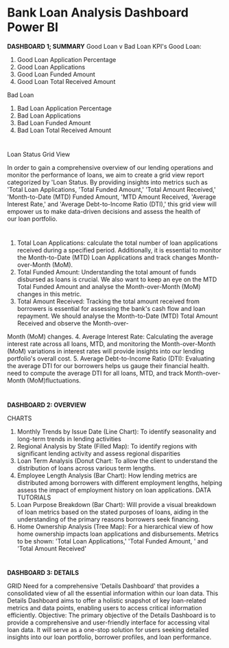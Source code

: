 # Bank Loan Analysis Dashboard Power BI

**DASHBOARD 1; SUMMARY**
Good Loan v Bad Loan KPI's
Good Loan:
1. Good Loan Application Percentage
2. Good Loan Applications
3. Good Loan Funded Amount
4. Good Loan Total Received Amount

Bad Loan
1. Bad Loan Application Percentage
2. Bad Loan Applications
3. Bad Loan Funded Amount
4. Bad Loan Total Received Amount
#

Loan Status Grid View

In order to gain a comprehensive overview of our lending operations and monitor the performance of loans, we aim to create a grid view report categorized by 'Loan Status. By providing insights into metrics such as 'Total Loan Applications, 'Total Funded Amount,' 'Total Amount Received,' 'Month-to-Date (MTD) Funded Amount, 'MTD Amount Received, 'Average Interest Rate,' and 'Average Debt-to-Income Ratio (DTI),' this grid view will empower us to make data-driven decisions and assess the health of our loan portfolio.
#

1. Total Loan Applications: calculate the total number of loan applications received during a specified period.
Additionally, it is essential to monitor the Month-to-Date (MTD) Loan Applications and track changes Month-over-Month (MoM).
2. Total Funded Amount: Understanding the total amount of funds disbursed as loans is crucial. We also want to keep an eye on the MTD Total Funded Amount and analyse the Month-over-Month (MoM) changes in this metric.
3. Total Amount Received: Tracking the total amount received from borrowers is essential for assessing the bank's cash flow and loan repayment. We should analyse the Month-to-Date (MTD) Total Amount Received and observe the Month-over-

Month (MoM) changes.
4. Average Interest Rate: Calculating the average interest rate across all loans, MTD, and monitoring the Month-over-Month (MoM) variations in interest rates will provide insights into our lending portfolio's overall cost.
5. Average Debt-to-Income Ratio (DTI): Evaluating the average DTI for our borrowers helps us gauge their financial health.
need to compute the average DTI for all loans, MTD, and track Month-over-Month (MoM)fluctuations.
#

**DASHBOARD 2: OVERVIEW**

CHARTS
1. Monthly Trends by Issue Date (Line Chart): To identify seasonality and long-term trends in lending activities
2. Regional Analysis by State (Filled Map): To identify regions with significant lending activity and assess regional disparities
3. Loan Term Analysis (Donut Chart: To allow the client to understand the distribution of loans across various term lengths.
4. Employee Length Analysis (Bar Chart): How lending metrics are distributed among borrowers with different employment lengths, helping assess the impact of employment history on loan applications.
DATA TUTORIALS
5. Loan Purpose Breakdown (Bar Chart): Will provide a visual breakdown of loan metrics based on the stated purposes of loans, aiding in the understanding of the primary reasons borrowers seek financing.
6. Home Ownership Analysis (Tree Map): For a hierarchical view of how home ownership impacts loan applications and disbursements.
Metrics to be shown: 'Total Loan Applications,' 'Total Funded Amount, ' and 'Total Amount Received'
#

**DASHBOARD 3: DETAILS**

GRID
Need for a comprehensive 'Details Dashboard' that provides a consolidated view of all the essential information within our loan data. This Details Dashboard aims to offer a holistic snapshot of key loan-related metrics and data points, enabling users to access critical information efficiently.
Objective:
The primary objective of the Details Dashboard is to provide a comprehensive and user-friendly interface for accessing vital loan data. It will serve as a one-stop solution for users seeking detailed insights into our loan portfolio, borrower profiles, and loan performance.
#
